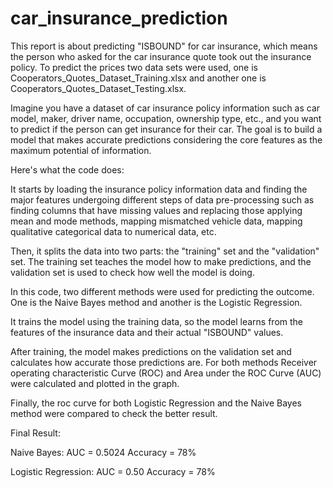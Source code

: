 # car_insurance_prediction

This report is about predicting "ISBOUND" for car insurance, which means the person who asked for the car insurance quote took out the insurance policy. To predict the prices two data sets were used, one is Cooperators_Quotes_Dataset_Training.xlsx and another one is Cooperators_Quotes_Dataset_Testing.xlsx.

Imagine you have a dataset of car insurance policy information such as car model, maker, driver name, occupation, ownership type, etc., and you want to predict if the person can get insurance for their car. The goal is to build a model that makes accurate predictions considering the core features as the maximum potential of information.

Here's what the code does:

It starts by loading the insurance policy information data and finding the major features undergoing different steps of data pre-processing such as finding columns that have missing values and replacing those applying mean and mode methods, mapping mismatched vehicle data, mapping qualitative categorical data to numerical data, etc.

Then, it splits the data into two parts: the "training" set and the "validation" set. The training set teaches the model how to make predictions, and the validation set is used to check how well the model is doing.

In this code, two different methods were used for predicting the outcome. One is the Naive Bayes method and another is the Logistic Regression.

It trains the model using the training data, so the model learns from the features of the insurance data and their actual "ISBOUND" values.

After training, the model makes predictions on the validation set and calculates how accurate those predictions are. For both methods Receiver operating characteristic Curve (ROC) and Area under the ROC Curve (AUC) were calculated and plotted in the graph.

Finally, the roc curve for both Logistic Regression and the Naive Bayes method were compared to check the better result.

Final Result:

Naive Bayes:
AUC = 0.5024
Accuracy = 78%

Logistic Regression:
AUC = 0.50
Accuracy = 78%

 
